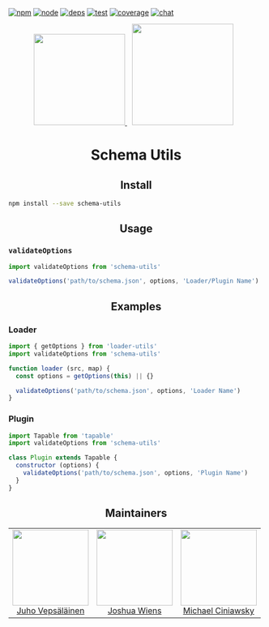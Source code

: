 [![npm][npm]][npm-url]
[![node][node]][node-url]
[![deps][deps]][deps-url]
[![test][test]][test-url]
[![coverage][cover]][cover-url]
[![chat][chat]][chat-url]

<div align="center">
  <a href="http://json-schema.org">
    <!-- src="https://webpack-contrib.github.io/schema-utils/logo.png" -->
    <img width="180" height="180"
      src="https://raw.githubusercontent.com/json-schema-org/json-schema-org.github.io/master/img/logo.png">
  </a>
  <a href="https://github.com/webpack/webpack">
    <img width="200" height="200" hspace="10"
      src="https://webpack.js.org/assets/icon-square-big.svg">
  </a>
  <h1>Schema Utils</h1>
</div>

<h2 align="center">Install</h2>

```bash
npm install --save schema-utils
```

<h2 align="center">Usage</h2>

### `validateOptions`

```js
import validateOptions from 'schema-utils'

validateOptions('path/to/schema.json', options, 'Loader/Plugin Name')
```

<h2 align="center">Examples</h2>

### Loader

```js
import { getOptions } from 'loader-utils'
import validateOptions from 'schema-utils'

function loader (src, map) {
  const options = getOptions(this) || {}

  validateOptions('path/to/schema.json', options, 'Loader Name')
}
```

### Plugin

```js
import Tapable from 'tapable'
import validateOptions from 'schema-utils'

class Plugin extends Tapable {
  constructor (options) {
    validateOptions('path/to/schema.json', options, 'Plugin Name')
  }
}
```

<h2 align="center">Maintainers</h2>

<table>
  <tbody>
    <tr>
      <td align="center">
        <img width="150" height="150"
        src="https://github.com/bebraw.png?v=3&s=150">
        </br>
        <a href="https://github.com/bebraw">Juho Vepsäläinen</a>
      </td>
      <td align="center">
        <img width="150" height="150"
        src="https://github.com/d3viant0ne.png?v=3&s=150">
        </br>
        <a href="https://github.com/d3viant0ne">Joshua Wiens</a>
      </td>
      <td align="center">
        <img width="150" height="150"
        src="https://github.com/michael-ciniawsky.png?v=3&s=150">
        </br>
        <a href="https://github.com/michael-ciniawsky">Michael Ciniawsky</a>
      </td>
    </tr>
  <tbody>
</table>


[npm]: https://img.shields.io/npm/v/schema-utils.svg
[npm-url]: https://npmjs.com/package/schema-utils

[node]: https://img.shields.io/node/v/schema-utils.svg
[node-url]: https://nodejs.org

[deps]: https://david-dm.org/webpack-contrib/schema-utils.svg
[deps-url]: https://david-dm.org/webpack-contrib/schema-utils

[test]: http://img.shields.io/travis/webpack-contrib/schema-utils.svg
[test-url]: https://travis-ci.org/webpack-contrib/schema-utils

[cover]: https://codecov.io/gh/webpack-contrib/schema-utils/branch/master/graph/badge.svg
[cover-url]: https://codecov.io/gh/webpack-contrib/schema-utils

[chat]: https://img.shields.io/badge/gitter-webpack%2Fwebpack-brightgreen.svg
[chat-url]: https://gitter.im/webpack/webpack
